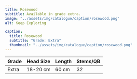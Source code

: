 ```yaml
---
title: Rosewood
subtitle: Available in grade extra.
image: "../assets/img/catalogue/caption/rosewood.png"
alt: Keep Exploring

caption: 
  title: Rosewood
  subtitle: "Grade: Extra"
  thumbnail: "../assets/img/catalogue/caption/rosewood.png"
---
```






| Grade | Head Size | Length | Stems/QB |
|-------|-----------|--------|----------|
| Extra |  18-20 cm | 60 cm  |    32    |